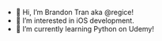 - 👋 Hi, I’m Brandon Tran aka @regice!
- 👀 I’m interested in iOS development.
- 🌱 I’m currently learning Python on Udemy!

<!---
regice/regice is a ✨ special ✨ repository because its `README.md` (this file) appears on your GitHub profile.
You can click the Preview link to take a look at your changes.
--->
